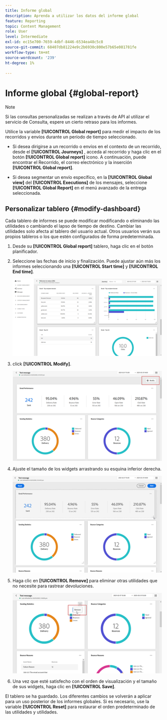 ```yaml
---
title: Informe global
description: Aprenda a utilizar los datos del informe global
feature: Reporting
topic: Content Management
role: User
level: Intermediate
exl-id: ec15e700-7659-4dbf-8446-6534ea48c5c8
source-git-commit: 68407db81224e9c2b6930c800e57b65e081781fe
workflow-type: tm+mt
source-wordcount: '239'
ht-degree: 1%

---
```


# Informe global {#global-report}

>[!NOTE]
>
> Si las consultas personalizadas se realizan a través de API al utilizar el servicio de Consulta, espere un cierto retraso para los informes.

Utilice la variable **[!UICONTROL Global report]** para medir el impacto de los recorridos y envíos durante un período de tiempo seleccionado.

* Si desea dirigirse a un recorrido o envíos en el contexto de un recorrido, desde el **[!UICONTROL Journeys]** , acceda al recorrido y haga clic en el botón **[!UICONTROL Global report]** icono. A continuación, puede encontrar el Recorrido, el correo electrónico y la inserción **[!UICONTROL Global report]**.

* Si desea segmentar un envío específico, en la **[!UICONTROL Global view]** del **[!UICONTROL Executions]** de los mensajes, seleccione **[!UICONTROL Global Report]** en el menú avanzado de la entrega seleccionada.

## Personalizar tablero {#modify-dashboard}

Cada tablero de informes se puede modificar modificando o eliminando las utilidades o cambiando el lapso de tiempo de destino. Cambiar las utilidades solo afecta al tablero del usuario actual. Otros usuarios verán sus propios tableros o los que estén configurados de forma predeterminada.

1. Desde su **[!UICONTROL Global report]** tablero, haga clic en el botón planificador.

1. Seleccione las fechas de inicio y finalización. Puede ajustar aún más los informes seleccionando una **[!UICONTROL Start time]** y **[!UICONTROL End time]**.

   ![](../assets/global_report_6.png)

1. click **[!UICONTROL Modify]**.

   ![](../assets/global_report_8.png)

1. Ajuste el tamaño de los widgets arrastrando su esquina inferior derecha.

   ![](../assets/global_report_9.png)

1. Haga clic en **[!UICONTROL Remove]** para eliminar otras utilidades que no necesite para rastrear devoluciones.

   ![](../assets/global_report_10.png)

1. Una vez que esté satisfecho con el orden de visualización y el tamaño de sus widgets, haga clic en **[!UICONTROL Save]**.

El tablero se ha guardado. Los diferentes cambios se volverán a aplicar para un uso posterior de los informes globales. Si es necesario, use la variable **[!UICONTROL Reset]** para restaurar el orden predeterminado de las utilidades y utilidades.
